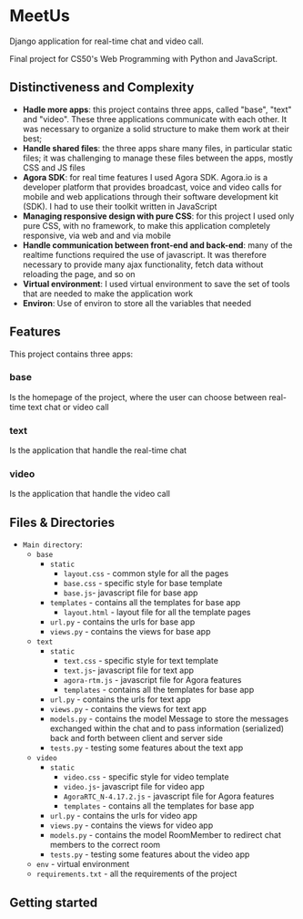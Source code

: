 # MeetUs
Django application for real-time chat and video call.

Final project for CS50's Web Programming with Python and JavaScript. 

## Distinctiveness and Complexity
* **Hadle more apps**: this project contains three apps, called "base", "text" and "video". These three applications communicate with each other. It was necessary to organize a solid structure to make them work at their best;
* **Handle shared files**: the three apps share many files, in particular static files; it was challenging to manage these files between the apps, mostly CSS and JS files
* **Agora SDK**: for real time features I used Agora SDK. Agora.io is a developer platform that provides broadcast, voice and video calls for mobile and web applications through their software development kit (SDK). I had to use their toolkit written in JavaScript
* **Managing responsive design with pure CSS**: for this project I used only pure CSS, with no framework, to make this application completely responsive, via web and and via mobile
* **Handle communication between front-end and back-end**: many of the realtime functions required the use of javascript. It was therefore necessary to provide many ajax functionality, fetch data without reloading the page, and so on
* **Virtual environment**: I used virtual environment to save the set of tools that are needed to make the application work 
* **Environ**: Use of environ to store all the variables that needed

## Features
This project contains three apps:
### base
Is the homepage of the project, where the user can choose between real-time text chat or video call
### text
Is the application that handle the real-time chat 
### video
Is the application that handle the video call

## Files & Directories
- `Main directory`:
  - `base`
    - `static`
      - `layout.css` - common style for all the pages
      - `base.css` - specific style for base template
      - `base.js`- javascript file for base app
     - `templates` - contains all the templates for base app
       - `layout.html` - layout file for all the template pages  
    - `url.py` - contains the urls for base app
    - `views.py` - contains the views for base app
  - `text`
    - `static`
         - `text.css` - specific style for text template
         - `text.js`- javascript file for text app
         - `agora-rtm.js` - javascript file for Agora features
         - `templates` - contains all the templates for base app
     - `url.py` - contains the urls for text app
     - `views.py` - contains the views for text app
     - `models.py` - contains the model Message to store the messages exchanged within the chat and to pass information (serialized) back and forth between client and server side 
     - `tests.py` - testing some features about the text app
  - `video`
    - `static`
         - `video.css` - specific style for video template
         - `video.js`- javascript file for video app
         - `AgoraRTC_N-4.17.2.js` - javascript file for Agora features
         - `templates` - contains all the templates for base app
     - `url.py` - contains the urls for video app
     - `views.py` - contains the views for video app
     - `models.py` - contains the model RoomMember to redirect chat members to the correct room
     - `tests.py` - testing some features about the video app
  - `env` - virtual environment 
  - `requirements.txt` - all the requirements of the project

## Getting started
